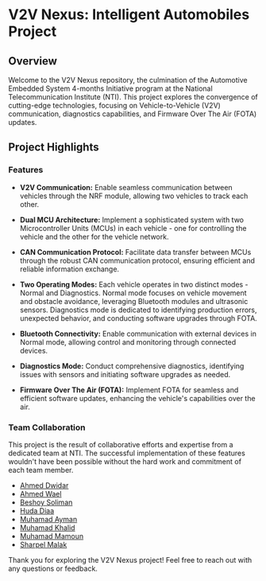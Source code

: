 ﻿# V2V Nexus: Intelligent Automobiles Project

## Overview

Welcome to the V2V Nexus repository, the culmination of the Automotive Embedded System 4-months Initiative program at the National Telecommunication Institute (NTI). This project explores the convergence of cutting-edge technologies, focusing on Vehicle-to-Vehicle (V2V) communication, diagnostics capabilities, and Firmware Over The Air (FOTA) updates.

## Project Highlights

### Features

- **V2V Communication:** Enable seamless communication between vehicles through the NRF module, allowing two vehicles to track each other.
  
- **Dual MCU Architecture:** Implement a sophisticated system with two Microcontroller Units (MCUs) in each vehicle - one for controlling the vehicle and the other for the vehicle network.

- **CAN Communication Protocol:** Facilitate data transfer between MCUs through the robust CAN communication protocol, ensuring efficient and reliable information exchange.

- **Two Operating Modes:** Each vehicle operates in two distinct modes - Normal and Diagnostics. Normal mode focuses on vehicle movement and obstacle avoidance, leveraging Bluetooth modules and ultrasonic sensors. Diagnostics mode is dedicated to identifying production errors, unexpected behavior, and conducting software upgrades through FOTA.

- **Bluetooth Connectivity:** Enable communication with external devices in Normal mode, allowing control and monitoring through connected devices.

- **Diagnostics Mode:** Conduct comprehensive diagnostics, identifying issues with sensors and initiating software upgrades as needed.

- **Firmware Over The Air (FOTA):** Implement FOTA for seamless and efficient software updates, enhancing the vehicle's capabilities over the air.

### Team Collaboration

This project is the result of collaborative efforts and expertise from a dedicated team at NTI. The successful implementation of these features wouldn't have been possible without the hard work and commitment of each team member.
- [Ahmed Dwidar](https://github.com/ahmedsaiddwidar)
- [Ahmed Wael](https://github.com/A-Wael74)
- [Beshoy Soliman](https://github.com/BeshoySoliman2000)
- [Huda Diaa](https://github.com/HudaDiaa)
- [Muhamad Ayman](https://github.com/mohammedaymaan)
- [Muhamad Khalid](https://github.com/m0ohamed)
- [Muhamad Mamoun](https://github.com/muhamad-mamoun)
- [Sharpel Malak](https://github.com/sharpelmalak)

Thank you for exploring the V2V Nexus project! Feel free to reach out with any questions or feedback.
